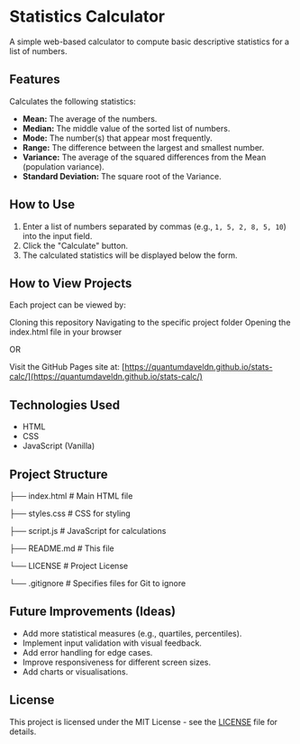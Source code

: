 # Statistics Calculator

A simple web-based calculator to compute basic descriptive statistics for a list of numbers.

## Features

Calculates the following statistics:
* **Mean:** The average of the numbers.
* **Median:** The middle value of the sorted list of numbers.
* **Mode:** The number(s) that appear most frequently.
* **Range:** The difference between the largest and smallest number.
* **Variance:** The average of the squared differences from the Mean (population variance).
* **Standard Deviation:** The square root of the Variance.

## How to Use

1.  Enter a list of numbers separated by commas (e.g., `1, 5, 2, 8, 5, 10`) into the input field.
2.  Click the "Calculate" button.
3.  The calculated statistics will be displayed below the form.

## How to View Projects

Each project can be viewed by:

Cloning this repository
Navigating to the specific project folder
Opening the index.html file in your browser

OR

Visit the GitHub Pages site at: [https://quantumdaveldn.github.io/stats-calc/](https://quantumdaveldn.github.io/stats-calc/)

## Technologies Used

* HTML
* CSS
* JavaScript (Vanilla)

## Project Structure
├── index.html       # Main HTML file

├── styles.css       # CSS for styling

├── script.js        # JavaScript for calculations

├── README.md        # This file

└── LICENSE          # Project License

└── .gitignore       # Specifies files for Git to ignore

## Future Improvements (Ideas)

* Add more statistical measures (e.g., quartiles, percentiles).
* Implement input validation with visual feedback.
* Add error handling for edge cases.
* Improve responsiveness for different screen sizes.
* Add charts or visualisations.

## License

This project is licensed under the MIT License - see the [LICENSE](LICENSE) file for details.
